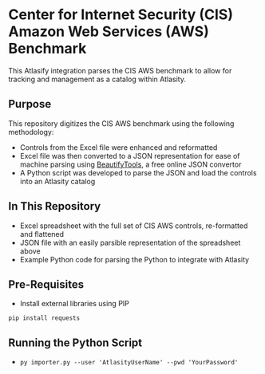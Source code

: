 # Center for Internet Security (CIS) Amazon Web Services (AWS) Benchmark 

This Atlasify integration parses the CIS AWS benchmark to allow for tracking and management as a catalog within Atlasity.

## Purpose

This repository digitizes the CIS AWS benchmark using the following methodology:

- Controls from the Excel file were enhanced and reformatted
- Excel file was then converted to a JSON representation for ease of machine parsing using [BeautifyTools](http://beautifytools.com/excel-to-json-converter.php), a free online JSON convertor
- A Python script was developed to parse the JSON and load the controls into an Atlasity catalog

## In This Repository

- Excel spreadsheet with the full set of CIS AWS controls, re-formatted and flattened
- JSON file with an easily parsible representation of the spreadsheet above
- Example Python code for parsing the Python to integrate with Atlasity

## Pre-Requisites

- Install external libraries using PIP

`pip install requests`

## Running the Python Script

- `py importer.py --user 'AtlasityUserName' --pwd 'YourPassword'`